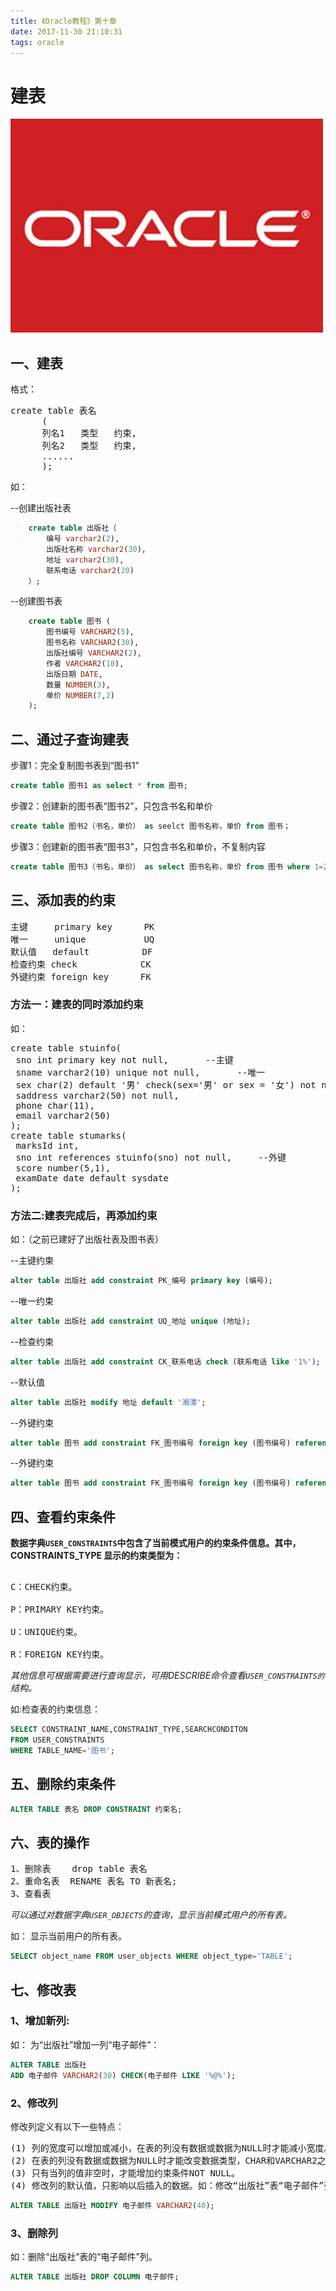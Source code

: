 ```yaml
---
title: 《Oracle教程》第十章
date: 2017-11-30 21:10:31
tags: oracle
---
```

# 建表
![](https://github.com/No-Sky/storage/raw/master/images/Logo/OracleLogo1.jpg)

 <!-- more -->

## 一、建表

格式：

<pre>
create table 表名
      (
	  列名1   类型   约束,
	  列名2   类型   约束,
	  ......			
      );
</pre>

如：

--创建出版社表
```SQL
	create table 出版社（
		编号 varchar2(2),
		出版社名称 varchar2(30),
		地址 varchar2(30),
		联系电话 varchar2(20)
	）;
```
--创建图书表
```SQL
	create table 图书 (
		图书编号 VARCHAR2(5),
		图书名称 VARCHAR2(30),
		出版社编号 VARCHAR2(2),
		作者 VARCHAR2(10),
		出版日期 DATE,
		数量 NUMBER(3),
		单价 NUMBER(7,2)	
	);
```
## 二、通过子查询建表

步骤1：完全复制图书表到“图书1”
```SQL
create table 图书1 as select * from 图书;
```
步骤2：创建新的图书表“图书2”，只包含书名和单价
```SQL
create table 图书2（书名，单价） as seelct 图书名称，单价 from 图书；
```
步骤3：创建新的图书表“图书3”，只包含书名和单价，不复制内容
```SQL
create table 图书3（书名，单价） as select 图书名称，单价 from 图书 where 1=2；
```
## 三、添加表的约束

<pre>
主键     primary key      PK
唯一     unique           UQ
默认值   default          DF
检查约束 check            CK
外键约束 foreign key      FK
</pre>

### 方法一：建表的同时添加约束 

如：

<pre>
create table stuinfo(
 sno int primary key not null,       --主键
 sname varchar2(10) unique not null,       --唯一
 sex char(2) default '男' check(sex='男' or sex = '女') not null,   --默认及检查
 saddress varchar2(50) not null,
 phone char(11),
 email varchar2(50)
);
create table stumarks(
 marksId int,
 sno int references stuinfo(sno) not null,     --外键
 score number(5,1),
 examDate date default sysdate
);
</pre>

### 方法二:建表完成后，再添加约束

如：（之前已建好了出版社表及图书表）


--主键约束
```SQL
alter table 出版社 add constraint PK_编号 primary key (编号);
```
--唯一约束
```SQL
alter table 出版社 add constraint UQ_地址 unique (地址);
```
--检查约束
```SQL
alter table 出版社 add constraint CK_联系电话 check (联系电话 like '1%');
```
--默认值
```SQL
alter table 出版社 modify 地址 default '湘潭';
```
--外键约束
```SQL
alter table 图书 add constraint FK_图书编号 foreign key (图书编号) references 出版社(编号);
```
--外键约束
```SQL
alter table 图书 add constraint FK_图书编号 foreign key (图书编号) references 出版社(编号);
```
## 四、查看约束条件

**数据字典`USER_CONSTRAINTS`中包含了当前模式用户的约束条件信息。其中，CONSTRAINTS_TYPE 显示的约束类型为：**

<pre>		
C：CHECK约束。
		
P：PRIMARY KEY约束。
		
U：UNIQUE约束。
		
R：FOREIGN KEY约束。
</pre>	

*其他信息可根据需要进行查询显示，可用DESCRIBE命令查看`USER_CONSTRAINTS的`结构。*

如:检查表的约束信息：
```SQL
SELECT CONSTRAINT_NAME,CONSTRAINT_TYPE,SEARCHCONDITON
FROM USER_CONSTRAINTS
WHERE TABLE_NAME='图书';
```

## 五、删除约束条件
```SQL
ALTER TABLE 表名 DROP CONSTRAINT 约束名;
```

## 六、表的操作

<pre>
1、删除表    drop table 表名
2、重命名表  RENAME 表名 TO 新表名;
3、查看表
</pre>

*可以通过对数据字典`USER_OBJECTS`的查询，显示当前模式用户的所有表。*
	
如： 显示当前用户的所有表。
```SQL
SELECT object_name FROM user_objects WHERE object_type='TABLE';
```

## 七、修改表

### 1、增加新列:

如： 为“出版社”增加一列“电子邮件”：
```SQL
ALTER TABLE 出版社		
ADD 电子邮件 VARCHAR2(30) CHECK(电子邮件 LIKE '%@%');
```
### 2、修改列
修改列定义有以下一些特点：

<pre>
(1) 列的宽度可以增加或减小，在表的列没有数据或数据为NULL时才能减小宽度。
(2) 在表的列没有数据或数据为NULL时才能改变数据类型，CHAR和VARCHAR2之间可以随意转换。
(3) 只有当列的值非空时，才能增加约束条件NOT NULL。
(4) 修改列的默认值，只影响以后插入的数据。如：修改“出版社”表“电子邮件”列的宽度为40。
</pre>	

```SQL
ALTER TABLE 出版社 MODIFY 电子邮件 VARCHAR2(40);
```
### 3、删除列
如：删除“出版社”表的“电子邮件”列。
```SQL
ALTER TABLE 出版社 DROP COLUMN 电子邮件;
```